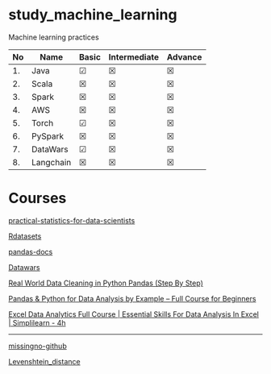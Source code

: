 # study_machine_learning

Machine learning practices

|No|Name|Basic|Intermediate|Advance|
|---|---|---|---|---|
|1.|Java| ☑|☒|☒|
|2.|Scala| ☒|☒|☒|
|3.|Spark| ☒|☒|☒|
|4.|AWS| ☒|☒|☒|
|5.|Torch| ☑|☒|☒|
|6.|PySpark| ☒|☒|☒|
|7.|DataWars| ☑|☒|☒|
|8.|Langchain| ☒|☒|☒|

# Courses

[practical-statistics-for-data-scientists](https://github.com/gedeck/practical-statistics-for-data-scientists)

[Rdatasets](https://vincentarelbundock.github.io/Rdatasets/articles/data.html)

[pandas-docs](https://pandas.pydata.org/docs/reference/index.html)

[Datawars](https://www.datawars.io/articles/pandas-data-science-by-example-freecodecamp-video-series)

[Real World Data Cleaning in Python Pandas (Step By Step)](https://www.youtube.com/watch?v=iaZQF8SLHJs)

[Pandas & Python for Data Analysis by Example – Full Course for Beginners](https://youtu.be/gtjxAH8uaP0?si=6o1N6zyyytWaQbVL)

[ Excel Data Analytics Full Course | Essential Skills For Data Analysis In Excel | Simplilearn - 4h ](https://www.youtube.com/watch?v=OOWAk2aLEfk)

---

[missingno-github](https://github.com/ResidentMario/missingno)

[Levenshtein_distance](https://en.wikipedia.org/wiki/Levenshtein_distance)